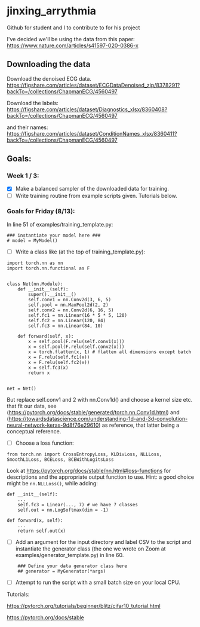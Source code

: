 # jinxing_arrythmia
Github for student and I to contribute to for his project

I've decided we'll be using the data from this paper:
https://www.nature.com/articles/s41597-020-0386-x

## Downloading the data
Download the denoised ECG data.
https://figshare.com/articles/dataset/ECGDataDenoised_zip/8378291?backTo=/collections/ChapmanECG/4560497

Download the labels:
https://figshare.com/articles/dataset/Diagnostics_xlsx/8360408?backTo=/collections/ChapmanECG/4560497

and their names:
https://figshare.com/articles/dataset/ConditionNames_xlsx/8360411?backTo=/collections/ChapmanECG/4560497

## Goals:
### Week 1 / 3:
- [x] Make a balanced sampler of the downloaded data for training.
- [ ] Write training routine from example scripts given. Tutorials below.

### Goals for Friday (8/13):
In line 51 of examples/training_template.py:
```
### instantiate your model here ###
# model = MyModel()
```
- [ ] Write a class like (at the top of training_template.py):
```
import torch.nn as nn
import torch.nn.functional as F


class Net(nn.Module):
    def __init__(self):
        super().__init__()
        self.conv1 = nn.Conv2d(3, 6, 5)
        self.pool = nn.MaxPool2d(2, 2)
        self.conv2 = nn.Conv2d(6, 16, 5)
        self.fc1 = nn.Linear(16 * 5 * 5, 120)
        self.fc2 = nn.Linear(120, 84)
        self.fc3 = nn.Linear(84, 10)

    def forward(self, x):
        x = self.pool(F.relu(self.conv1(x)))
        x = self.pool(F.relu(self.conv2(x)))
        x = torch.flatten(x, 1) # flatten all dimensions except batch
        x = F.relu(self.fc1(x))
        x = F.relu(self.fc2(x))
        x = self.fc3(x)
        return x


net = Net()
```

But replace self.conv1 and 2 with nn.Conv1d() and choose a kernel size etc. that fit our data, see (https://pytorch.org/docs/stable/generated/torch.nn.Conv1d.html) and (https://towardsdatascience.com/understanding-1d-and-3d-convolution-neural-network-keras-9d8f76e29610) as reference, that latter being a conceptual reference.

- [ ] Choose a loss function:

```
from torch.nn import CrossEntropyLoss, KLDivLoss, NLLLoss, SmoothL1Loss, BCELoss, BCEWithLogitsLoss
```

Look at https://pytorch.org/docs/stable/nn.html#loss-functions for descriptions and the appropriate output function to use.  Hint: a good choice might be ```nn.NLLLoss()```, while adding:

```
def __init__(self):
    ...
    self.fc3 = Linear(..., 7) # we have 7 classes
    self.out = nn.LogSoftmax(dim = -1)

def forward(x, self):
    ...
    return self.out(x)
```

- [ ] Add an argument for the input directory and label CSV to the script and instantiate the generator class (the one we wrote on Zoom at examples/generator_template.py) in line 60.
```
    ### Define your data generator class here
    ## generator = MyGenerator(*args)
```
- [ ] Attempt to run the script with a small batch size on your local CPU.

Tutorials: 

https://pytorch.org/tutorials/beginner/blitz/cifar10_tutorial.html

https://pytorch.org/docs/stable

